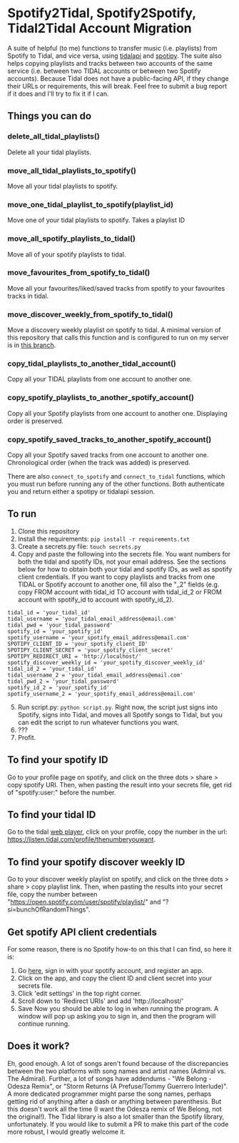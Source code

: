 # Spotify2Tidal, Spotify2Spotify, Tidal2Tidal Account Migration

A suite of helpful (to me) functions to transfer music (i.e. playlists) from Spotify to Tidal, and vice versa, using [tidalapi](http://pythonhosted.org/tidalapi/_modules/tidalapi.html) and [spotipy](http://spotipy.readthedocs.io/). The suite also helps copying playlists and tracks between two accounts of the same service (i.e. between two TIDAL accounts or between two Spotify accounts). Because Tidal does not have a public-facing API, if they change their URLs or requirements, this will break. Feel free to submit a bug report if it does and I'll try to fix it if I can.

## Things you can do

### delete_all_tidal_playlists()
Delete all your tidal playlists.

### move_all_tidal_playlists_to_spotify()
Move all your tidal playlists to spotify.

### move_one_tidal_playlist_to_spotify(playlist_id)
Move one of your tidal playlists to spotify. Takes a playlist ID

### move_all_spotify_playlists_to_tidal()
Move all of your spotify playlists to tidal.

### move_favourites_from_spotify_to_tidal()
Move all your favourites/liked/saved tracks from spotify to your favourites tracks in tidal.

### move_discover_weekly_from_spotify_to_tidal()
Move a discovery weekly playlist on spotify to tidal. A minimal version of this repository that calls this function and is configured to run on my server is in [this branch](https://github.com/ssemenova/tidal-spotify-converter/tree/discover-weekly-systemd-job).

### copy_tidal_playlists_to_another_tidal_account()
Copy all your TIDAL playlists from one account to another one.

### copy_spotify_playlists_to_another_spotify_account()
Copy all your Spotify playlists from one account to another one. Displaying order is preserved.

### copy_spotify_saved_tracks_to_another_spotify_account()
Copy all your Spotify saved tracks from one account to another one. Chronological order (when the track was added) is preserved.

There are also ```connect_to_spotify``` and ```connect_to_tidal``` functions, which you must run before running any of the other functions. Both authenticate you and return either a spotipy or tidalapi session.


## To run

1. Clone this repository
2. Install the requirements: ```pip install -r requirements.txt```
3. Create a secrets.py file: ```touch secrets.py```
4. Copy and paste the following into the secrets file. You want numbers for both the tidal and spotify IDs, not your email address. See the sections below for how to obtain both your tidal and spotify IDs, as well as spotify client credentials. If you want to copy playlists and tracks from one TIDAL or Spotify account to another one, fill also the "_2" fields (e.g. copy FROM account with tidal_id TO account with tidal_id_2 or FROM account with spotify_id to account with spotify_id_2).
```
tidal_id = 'your_tidal_id'
tidal_username = 'your_tidal_email_address@email.com'
tidal_pwd = 'your_tidal_password'
spotify_id = 'your_spotify_id'
spotify_username = 'your_spotify_email_address@email.com'
SPOTIPY_CLIENT_ID = 'your_spotify_client_ID'
SPOTIPY_CLIENT_SECRET = 'your_spotify_client_secret'
SPOTIPY_REDIRECT_URI = 'http://localhost/'
spotify_discover_weekly_id = 'your_spotify_discover_weekly_id'
tidal_id_2 = 'your_tidal_id'
tidal_username_2 = 'your_tidal_email_address@email.com'
tidal_pwd_2 = 'your_tidal_password'
spotify_id_2 = 'your_spotify_id'
spotify_username_2 = 'your_spotify_email_address@email.com'
```
5. Run script.py: ```python script.py```. Right now, the script just signs into Spotify, signs into Tidal, and moves all Spotify songs to Tidal, but you can edit the script to run whatever functions you want.
6. ???
7. Profit.

## To find your spotify ID
Go to your profile page on spotify, and click on the three dots > share > copy spotify URI. Then, when pasting the result into your secrets file, get rid of "spotify:user:" before the number.

## To find your tidal ID
Go to the tidal [web player](https://listen.tidal.com), click on your profile, copy the number in the url: https://listen.tidal.com/profile/thenumberyouwant.

## To find your spotify discover weekly ID
Go to your discover weekly playlist on spotify, and click on the three dots > share > copy playlist link. Then, when pasting the results into your secret file, copy the number between "https://open.spotify.com/user/spotify/playlist/" and "?si=bunchOfRandomThings".

## Get spotify API client credentials
For some reason, there is no Spotify how-to on this that I can find, so here it is:
1. Go [here](https://beta.developer.spotify.com/dashboard/), sign in with your spotify account, and register an app.
2. Click on the app, and copy the client ID and client secret into your secrets file.
3. Click 'edit settings' in the top right corner.
4. Scroll down to 'Redirect URIs' and add 'http://localhost/'
5. Save
Now you should be able to log in when running the program. A window will pop up asking you to sign in, and then the program will continue running.

## Does it work?
Eh, good enough. A lot of songs aren't found because of the discrepancies between the two platforms with song names and artist names (Admiral vs. The Admiral). Further, a lot of songs have addendums - "We Belong - Odesza Remix", or "Storm Returns (A Prefuse/Tommy Guerrero Interlude)". A more dedicated programmer might parse the song names, perhaps getting rid of anything after a dash or anything between parenthesis. But this doesn't work all the time (I want the Odesza remix of We Belong, not the original!). The Tidal library is also a lot smaller than the Spotify library, unfortunately. If you would like to submit a PR to make this part of the code more robust, I would greatly welcome it.
